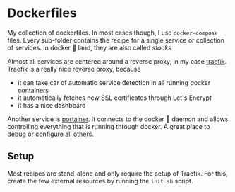 # Dockerfiles

My collection of dockerfiles.
In most cases though, I use `docker-compose` files.
Every sub-folder contains the recipe for a single service or collection of services.
In docker :whale: land, they are also called *stacks*.

Almost all services are centered around a reverse proxy, in my case [traefik](https://traefik.io/).
Traefik is a really nice reverse proxy, because
* it can take car of automatic service detection in all running docker containers
* it automatically fetches new SSL certificates through Let's Encrypt
* it has a nice dashboard

Another service is [portainer](https://www.portainer.io/).
It connects to the docker :whale: daemon and allows controlling everything that is running through docker.
A great place to debug or configure all others.

## Setup

Most recipes are stand-alone and only require the setup of Traefik.
For this, create the few external resources by running the `init.sh` script.

